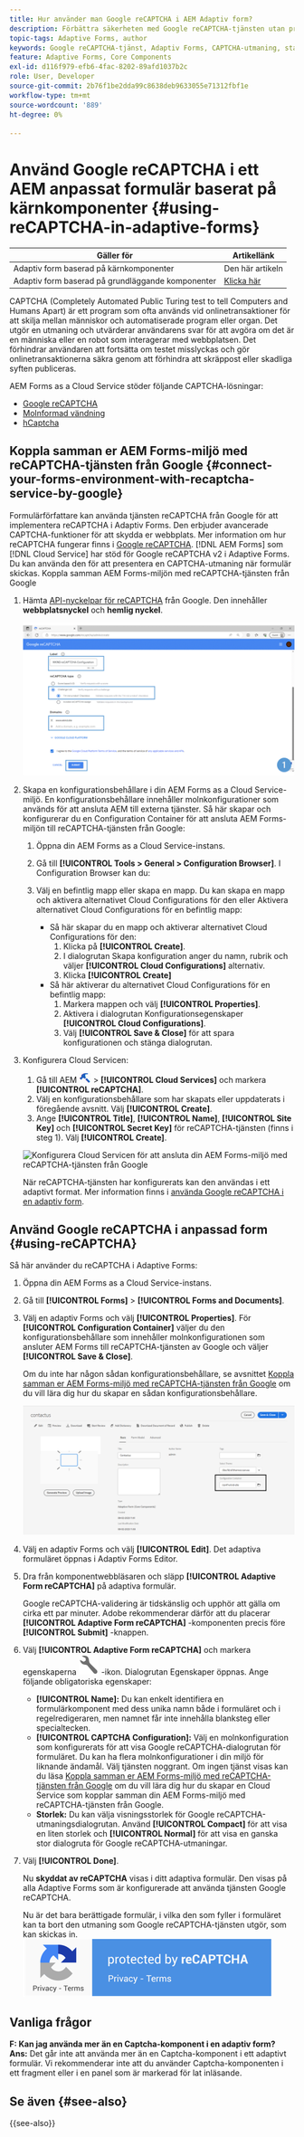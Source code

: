 ```yaml
---
title: Hur använder man Google reCAPTCHA i AEM Adaptiv form?
description: Förbättra säkerheten med Google reCAPTCHA-tjänsten utan problem. Stegvisa anvisningar inifrån!
topic-tags: Adaptive Forms, author
keywords: Google reCAPTCHA-tjänst, Adaptiv Forms, CAPTCHA-utmaning, startalternativ, kärnkomponenter, säkerhet för inskickande av formulär, skydd mot skräppost
feature: Adaptive Forms, Core Components
exl-id: d116f979-efb6-4fac-8202-89afd1037b2c
role: User, Developer
source-git-commit: 2b76f1be2dda99c8638deb9633055e71312fbf1e
workflow-type: tm+mt
source-wordcount: '889'
ht-degree: 0%

---
```


# Använd Google reCAPTCHA i ett AEM anpassat formulär baserat på kärnkomponenter {#using-reCAPTCHA-in-adaptive-forms}

| Gäller för | Artikellänk |
| -------- | ---------------------------- |
| Adaptiv form baserad på kärnkomponenter | Den här artikeln |
| Adaptiv form baserad på grundläggande komponenter | [Klicka här](/help/forms/captcha-adaptive-forms.md) |

CAPTCHA (Completely Automated Public Turing test to tell Computers and Humans Apart) är ett program som ofta används vid onlinetransaktioner för att skilja mellan människor och automatiserade program eller organ. Det utgör en utmaning och utvärderar användarens svar för att avgöra om det är en människa eller en robot som interagerar med webbplatsen. Det förhindrar användaren att fortsätta om testet misslyckas och gör onlinetransaktionerna säkra genom att förhindra att skräppost eller skadliga syften publiceras.

AEM Forms as a Cloud Service stöder följande CAPTCHA-lösningar:

* [Google reCAPTCHA](#connect-your-aem-forms-environment-with-recaptcha-service-by-google)
* [Molnformad vändning](/help/forms/integrate-adaptive-forms-turnstile-core-components.md)
* [hCaptcha](/help/forms/integrate-adaptive-forms-hcaptcha-core-components.md)


## Koppla samman er AEM Forms-miljö med reCAPTCHA-tjänsten från Google {#connect-your-forms-environment-with-recaptcha-service-by-google}

Formulärförfattare kan använda tjänsten reCAPTCHA från Google för att implementera reCAPTCHA i Adaptiv Forms. Den erbjuder avancerade CAPTCHA-funktioner för att skydda er webbplats. Mer information om hur reCAPTCHA fungerar finns i [Google reCAPTCHA](https://developers.google.com/recaptcha/). [!DNL AEM Forms] som [!DNL Cloud Service] har stöd för Google reCAPTCHA v2 i Adaptive Forms. Du kan använda den för att presentera en CAPTCHA-utmaning när formulär skickas. Koppla samman AEM Forms-miljön med reCAPTCHA-tjänsten från Google

1. Hämta [API-nyckelpar för reCAPTCHA](https://www.google.com/recaptcha/admin) från Google. Den innehåller **webbplatsnyckel** och **hemlig nyckel**.

   ![Skapa Google reCAPTCHA-konfiguration av Google webbplats för att få reCAPTCHA-nycklar](/help/forms/assets/google-captcha.gif)
1. Skapa en konfigurationsbehållare i din AEM Forms as a Cloud Service-miljö. En konfigurationsbehållare innehåller molnkonfigurationer som används för att ansluta AEM till externa tjänster. Så här skapar och konfigurerar du en Configuration Container för att ansluta AEM Forms-miljön till reCAPTCHA-tjänsten från Google:
   1. Öppna din AEM Forms as a Cloud Service-instans.
   1. Gå till **[!UICONTROL Tools > General > Configuration Browser]**. I Configuration Browser kan du:
   1. Välj en befintlig mapp eller skapa en mapp. Du kan skapa en mapp och aktivera alternativet Cloud Configurations för den eller Aktivera alternativet Cloud Configurations för en befintlig mapp:

      * Så här skapar du en mapp och aktiverar alternativet Cloud Configurations för den:
         1. Klicka på **[!UICONTROL Create]**.
         1. I dialogrutan Skapa konfiguration anger du namn, rubrik och väljer **[!UICONTROL Cloud Configurations]** alternativ.
         1. Klicka **[!UICONTROL Create]**
      * Så här aktiverar du alternativet Cloud Configurations för en befintlig mapp:
         1. Markera mappen och välj **[!UICONTROL Properties]**.
         1. Aktivera i dialogrutan Konfigurationsegenskaper **[!UICONTROL Cloud Configurations]**.
         1. Välj **[!UICONTROL Save & Close]** för att spara konfigurationen och stänga dialogrutan.

1. Konfigurera Cloud Servicen:
   1. Gå till AEM ![verktyg-1](assets/tools-1.png) > **[!UICONTROL Cloud Services]** och markera **[!UICONTROL reCAPTCHA]**.
   1. Välj en konfigurationsbehållare som har skapats eller uppdaterats i föregående avsnitt. Välj **[!UICONTROL Create]**.
   1. Ange **[!UICONTROL Title]**, **[!UICONTROL Name]**, **[!UICONTROL Site Key]** och **[!UICONTROL Secret Key]** för reCAPTCHA-tjänsten (finns i steg 1). Välj **[!UICONTROL Create]**.

   ![Konfigurera Cloud Servicen för att ansluta din AEM Forms-miljö med reCAPTCHA-tjänsten från Google](/help/forms/assets/captcha-configuration.gif)

   När reCAPTCHA-tjänsten har konfigurerats kan den användas i ett adaptivt format. Mer information finns i [använda Google reCAPTCHA i en adaptiv form](#using-reCAPTCHA).

## Använd Google reCAPTCHA i anpassad form {#using-reCAPTCHA}

Så här använder du reCAPTCHA i Adaptive Forms:

1. Öppna din AEM Forms as a Cloud Service-instans.
1. Gå till **[!UICONTROL Forms]** > **[!UICONTROL Forms and Documents]**.
1. Välj en adaptiv Forms och välj **[!UICONTROL Properties]**. För **[!UICONTROL Configuration Container]** väljer du den konfigurationsbehållare som innehåller molnkonfigurationen som ansluter AEM Forms till reCAPTCHA-tjänsten av Google och väljer **[!UICONTROL Save & Close]**.

   Om du inte har någon sådan konfigurationsbehållare, se avsnittet [Koppla samman er AEM Forms-miljö med reCAPTCHA-tjänsten från Google](#connect-your-forms-environment-with-recaptcha-service-by-google) om du vill lära dig hur du skapar en sådan konfigurationsbehållare.

   ![Välj konfigurationsbehållare](/help/forms/assets/captcha-properties.png)

1. Välj en adaptiv Forms och välj **[!UICONTROL Edit]**. Det adaptiva formuläret öppnas i Adaptiv Forms Editor.
1. Dra från komponentwebbläsaren och släpp **[!UICONTROL Adaptive Form reCAPTCHA]** på adaptiva formulär.

   Google reCAPTCHA-validering är tidskänslig och upphör att gälla om cirka ett par minuter. Adobe rekommenderar därför att du placerar **[!UICONTROL Adaptive Form reCAPTCHA]** -komponenten precis före **[!UICONTROL Submit]** -knappen.

1. Välj **[!UICONTROL Adaptive Form reCAPTCHA]** och markera egenskaperna ![Ikonen Egenskaper](assets/configure-icon.svg) -ikon. Dialogrutan Egenskaper öppnas. Ange följande obligatoriska egenskaper:
   * **[!UICONTROL Name]:** Du kan enkelt identifiera en formulärkomponent med dess unika namn både i formuläret och i regelredigeraren, men namnet får inte innehålla blanksteg eller specialtecken.
   * **[!UICONTROL CAPTCHA Configuration]:** Välj en molnkonfiguration som konfigurerats för att visa Google reCAPTCHA-dialogrutan för formuläret. Du kan ha flera molnkonfigurationer i din miljö för liknande ändamål. Välj tjänsten noggrant. Om ingen tjänst visas kan du läsa [Koppla samman er AEM Forms-miljö med reCAPTCHA-tjänsten från Google](#connect-your-forms-environment-with-recaptcha-service-by-google) om du vill lära dig hur du skapar en Cloud Service som kopplar samman din AEM Forms-miljö med reCAPTCHA-tjänsten från Google.
   * **Storlek:** Du kan välja visningsstorlek för Google reCAPTCHA-utmaningsdialogrutan. Använd **[!UICONTROL Compact]** för att visa en liten storlek och **[!UICONTROL Normal]** för att visa en ganska stor dialogruta för Google reCAPTCHA-utmaningar.

1. Välj **[!UICONTROL Done]**.

   Nu **skyddat av reCAPTCHA** visas i ditt adaptiva formulär. Den visas på alla Adaptive Forms som är konfigurerade att använda tjänsten Google reCAPTCHA.

   Nu är det bara berättigade formulär, i vilka den som fyller i formuläret kan ta bort den utmaning som Google reCAPTCHA-tjänsten utgör, som kan skickas in.
   ![Google skyddat av reCAPTCHA-märke](/help/forms/assets/google-recaptcha-v2.png)

<!--
### Show or hide CAPTCHA component based on rules {#show-hide-captcha}

You can select to show or hide the CAPTCHA component based on rules that you apply on a component in an Adaptive Form. Select the component, select ![edit rules](assets/edit-rules-icon.svg), and select **[!UICONTROL Create]** to create a rule. For more information on creating rules, see [Rule Editor](rule-editor.md).

For example, the CAPTCHA component must display in an Adaptive Form only if the Currency Value field in the form has a value of more than 25000.

Select the **[!UICONTROL Currency Value]** field in the form and create the following rules:

![Show or hide rules](assets/rules-show-hide-captcha.png)

   >[!NOTE]
   >
   > When you select a reCAPTCHA v2 configuration and the size is set to [!UICONTROL Invisible], the show/hide option remains disabled.

   -->

## Vanliga frågor

**F: Kan jag använda mer än en Captcha-komponent i en adaptiv form?**
**Ans:** Det går inte att använda mer än en Captcha-komponent i ett adaptivt formulär. Vi rekommenderar inte att du använder Captcha-komponenten i ett fragment eller i en panel som är markerad för lat inläsande.

## Se även {#see-also}

{{see-also}}